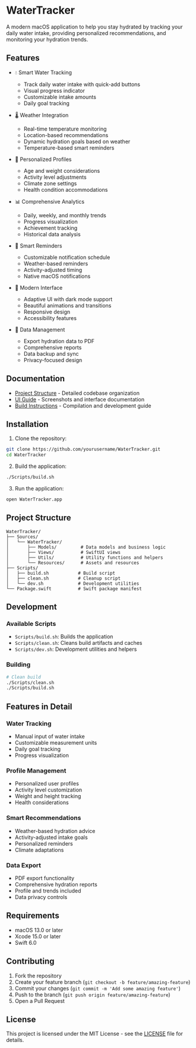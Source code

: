 # WaterTracker

A modern macOS application to help you stay hydrated by tracking your daily water intake, providing personalized recommendations, and monitoring your hydration trends.

## Features

- 💧 Smart Water Tracking
  - Track daily water intake with quick-add buttons
  - Visual progress indicator
  - Customizable intake amounts
  - Daily goal tracking

- 🌡️ Weather Integration
  - Real-time temperature monitoring
  - Location-based recommendations
  - Dynamic hydration goals based on weather
  - Temperature-based smart reminders

- 👤 Personalized Profiles
  - Age and weight considerations
  - Activity level adjustments
  - Climate zone settings
  - Health condition accommodations

- 📊 Comprehensive Analytics
  - Daily, weekly, and monthly trends
  - Progress visualization
  - Achievement tracking
  - Historical data analysis

- 🔔 Smart Reminders
  - Customizable notification schedule
  - Weather-based reminders
  - Activity-adjusted timing
  - Native macOS notifications

- 📱 Modern Interface
  - Adaptive UI with dark mode support
  - Beautiful animations and transitions
  - Responsive design
  - Accessibility features

- 📄 Data Management
  - Export hydration data to PDF
  - Comprehensive reports
  - Data backup and sync
  - Privacy-focused design

## Documentation

- [Project Structure](docs/PROJECT_STRUCTURE.md) - Detailed codebase organization
- [UI Guide](docs/UI_GUIDE.md) - Screenshots and interface documentation
- [Build Instructions](docs/BUILD.md) - Compilation and development guide

## Installation

1. Clone the repository:
```bash
git clone https://github.com/yourusername/WaterTracker.git
cd WaterTracker
```

2. Build the application:
```bash
./Scripts/build.sh
```

3. Run the application:
```bash
open WaterTracker.app
```

## Project Structure

```
WaterTracker/
├── Sources/
│   └── WaterTracker/
│       ├── Models/         # Data models and business logic
│       ├── Views/          # SwiftUI views
│       ├── Utils/          # Utility functions and helpers
│       └── Resources/      # Assets and resources
├── Scripts/
│   ├── build.sh           # Build script
│   ├── clean.sh           # Cleanup script
│   └── dev.sh             # Development utilities
└── Package.swift          # Swift package manifest
```

## Development

### Available Scripts

- `Scripts/build.sh`: Builds the application
- `Scripts/clean.sh`: Cleans build artifacts and caches
- `Scripts/dev.sh`: Development utilities and helpers

### Building

```bash
# Clean build
./Scripts/clean.sh
./Scripts/build.sh
```

## Features in Detail

### Water Tracking
- Manual input of water intake
- Customizable measurement units
- Daily goal tracking
- Progress visualization

### Profile Management
- Personalized user profiles
- Activity level customization
- Weight and height tracking
- Health considerations

### Smart Recommendations
- Weather-based hydration advice
- Activity-adjusted intake goals
- Personalized reminders
- Climate adaptations

### Data Export
- PDF export functionality
- Comprehensive hydration reports
- Profile and trends included
- Data privacy controls

## Requirements

- macOS 13.0 or later
- Xcode 15.0 or later
- Swift 6.0

## Contributing

1. Fork the repository
2. Create your feature branch (`git checkout -b feature/amazing-feature`)
3. Commit your changes (`git commit -m 'Add some amazing feature'`)
4. Push to the branch (`git push origin feature/amazing-feature`)
5. Open a Pull Request

## License

This project is licensed under the MIT License - see the [LICENSE](LICENSE) file for details. 